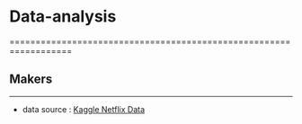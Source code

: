 # Data-analysis
==================================================================
## Makers


------------------------------------------------------------------
 - data source : [Kaggle Netflix Data](https://www.kaggle.com/shivamb/netflix-shows)
